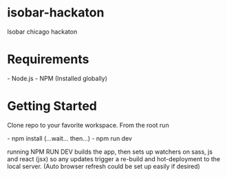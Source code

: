 # isobar-hackaton
Isobar chicago hackaton

<h1>Requirements</h1>
- Node.js
- NPM (Installed globally)

<h1>Getting Started</h1>
<p>Clone repo to your favorite workspace. From the root run</p>
- npm install (...wait... then...) 
- npm run dev <p>running NPM RUN DEV builds the app, then sets up watchers on sass, js and react (jsx) so any updates trigger a re-build and hot-deployment to the local server. (Auto browser refresh could be set up easily if desired)</p>
